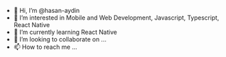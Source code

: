 - 👋 Hi, I’m @hasan-aydin
- 👀 I’m interested in Mobile and Web Development, Javascript, Typescript, React Native
- 🌱 I’m currently learning React Native
- 💞️ I’m looking to collaborate on ...
- 📫 How to reach me ...

<!---
hasan-aydin/hasan-aydin is a ✨ special ✨ repository because its `README.md` (this file) appears on your GitHub profile.
You can click the Preview link to take a look at your changes.
--->
